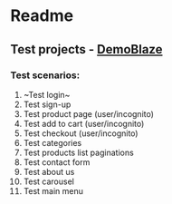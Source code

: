 # Readme

## Test projects - [DemoBlaze](https://www.demoblaze.com/index.html)

### Test scenarios:
1. ~Test login~
2. Test sign-up
3. Test product page (user/incognito)
4. Test add to cart (user/incognito)
5. Test checkout (user/incognito)
6. Test categories
7. Test products list paginations
8. Test contact form
9. Test about us
10. Test carousel
11. Test main menu
